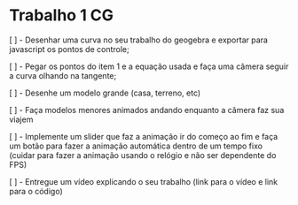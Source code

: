 # Trabalho 1 CG

[ ] - Desenhar uma curva no seu trabalho do geogebra e exportar para javascript os pontos de controle;

[ ] - Pegar os pontos do item 1 e a equação usada e faça uma câmera seguir a curva olhando na tangente;

[ ] - Desenhe um modelo grande (casa, terreno, etc)

[ ] - Faça modelos menores animados andando enquanto a câmera faz sua viajem

[ ] - Implemente um slider que faz a animação ir do começo ao fim e faça um botão para fazer a animação automática dentro de um tempo fixo (cuidar para fazer a animação usando o relógio e não ser dependente do FPS)

[ ] - Entregue um vídeo explicando o seu trabalho  (link para o vídeo e link para o código)